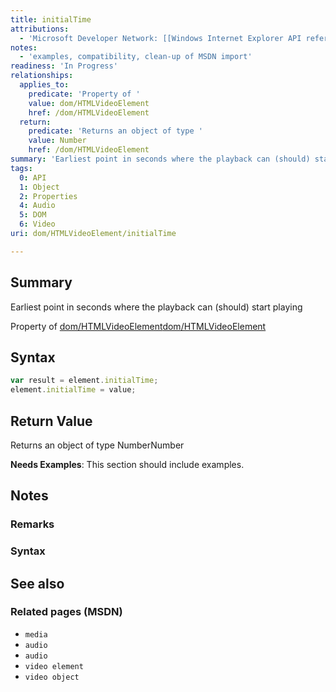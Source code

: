 ```yaml
---
title: initialTime
attributions:
  - 'Microsoft Developer Network: [[Windows Internet Explorer API reference](http://msdn.microsoft.com/en-us/library/ie/hh828809%28v=vs.85%29.aspx) Article]'
notes:
  - 'examples, compatibility, clean-up of MSDN import'
readiness: 'In Progress'
relationships:
  applies_to:
    predicate: 'Property of '
    value: dom/HTMLVideoElement
    href: /dom/HTMLVideoElement
  return:
    predicate: 'Returns an object of type '
    value: Number
    href: /dom/HTMLVideoElement
summary: 'Earliest point in seconds where the playback can (should) start playing'
tags:
  0: API
  1: Object
  2: Properties
  4: Audio
  5: DOM
  6: Video
uri: dom/HTMLVideoElement/initialTime

---
```

## Summary

Earliest point in seconds where the playback can (should) start playing

Property of [dom/HTMLVideoElement](/dom/HTMLVideoElement)[dom/HTMLVideoElement](/dom/HTMLVideoElement)

## Syntax

``` js
var result = element.initialTime;
element.initialTime = value;
```

## Return Value

Returns an object of type NumberNumber

**Needs Examples**: This section should include examples.

## Notes

### Remarks

### Syntax

## See also

### Related pages (MSDN)

-   `media`
-   `audio`
-   `audio`
-   `video element`
-   `video object`
